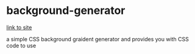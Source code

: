 # background-generator
[link to site](https://eugene3231.github.io/background-generator)

a simple CSS background graident generator and provides you with CSS code to use
